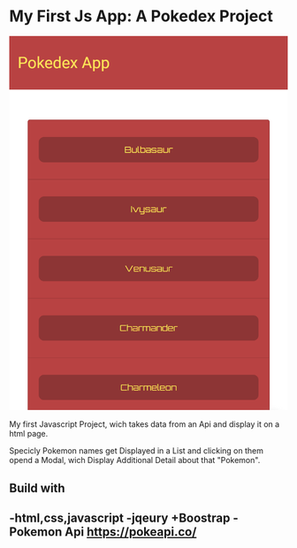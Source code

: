 # My First Js App: A Pokedex Project

![Page Screenshot](images/page_screenshot.png)

My first Javascript Project, wich takes data from an Api and display it on a html page.

Specicly Pokemon names get Displayed in a List and clicking on them opend a Modal, wich Display Additional Detail about that "Pokemon".

<h2>Build with<h2>

-html,css,javascript
-jqeury +Boostrap
-Pokemon Api https://pokeapi.co/
